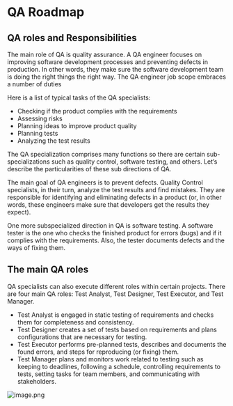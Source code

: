# QA Roadmap

## QA roles and Responsibilities

The main role of QA is quality assurance. A QA engineer focuses on improving software development processes and preventing defects in production. In other words, they make sure the software development team is doing the right things the right way. The QA engineer job scope embraces a number of duties

Here is a list of typical tasks of the QA specialists:

- Checking if the product complies with the requirements
- Assessing risks
- Planning ideas to improve product quality
- Planning tests
- Analyzing the test results

The QA specialization comprises many functions so there are certain sub-specializations such as quality control, software testing, and others. Let’s describe the particularities of these sub directions of QA.

The main goal of QA engineers is to prevent defects. Quality Control specialists, in their turn, analyze the test results and find mistakes. They are responsible for identifying and eliminating defects in a product (or, in other words, these engineers make sure that developers get the results they expect).

One more subspecialized direction in QA is software testing. A software tester is the one who checks the finished product for errors (bugs) and if it complies with the requirements. Also, the tester documents defects and the ways of fixing them.

## The main QA roles

QA specialists can also execute different roles within certain projects. There are four main QA roles: Test Analyst, Test Designer, Test Executor, and Test Manager.

- Test Analyst is engaged in static testing of requirements and checks them for completeness and consistency.
- Test Designer creates a set of tests based on requirements and plans configurations that are necessary for testing.
- Test Executor performs pre-planned tests, describes and documents the found errors, and steps for reproducing (or fixing) them.
- Test Manager plans and monitors work related to testing such as keeping to deadlines, following a schedule, controlling requirements to tests, setting tasks for team members, and communicating with stakeholders.

![image.png](QA_Roadmap.png)